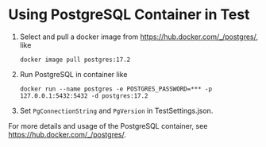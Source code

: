 # Using PostgreSQL Container in Test

1. Select and pull a docker image from https://hub.docker.com/_/postgres/, like

   ```
   docker image pull postgres:17.2
   ```

1. Run PostgreSQL in container like

   ```
   docker run --name postgres -e POSTGRES_PASSWORD=*** -p 127.0.0.1:5432:5432 -d postgres:17.2
   ```

1. Set `PgConnectionString` and `PgVersion` in TestSettings.json.

For more details and usage of the PostgreSQL container, see https://hub.docker.com/_/postgres/.
